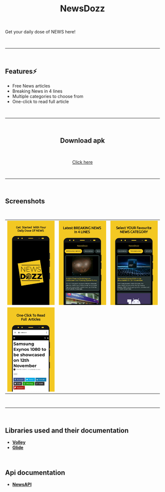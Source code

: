 <div align="center">
        
# NewsDozz

</div>

<div align="left">
<br>

Get your daily dose of NEWS here!

<br>
<hr>
<br>

## Features⚡️

* Free News articles
* Breaking News in 4 lines
* Multiple categories to choose from
* One-click to read full article

<br>
<hr>
<br>


</div>
<div align="center">

## Download apk
<br>

[Click here](https://github.com/shashi-kant10/newsdozz/raw/master/apk/NewsDozz.apk)

<br>
<hr>
<br>

</div>
<div align="left">

## Screenshots
<br>

<table>
    <tr>
        <td><img src = "/screenshots/screenshot1.png" ></td>
        <td><img src = "/screenshots/screenshot2.png" ></td>
        <td><img src = "/screenshots/screenshot3.png" ></td>
    </tr>
    <tr>
        <td><img src = "/screenshots/screenshot4.png" ></td>
    </tr>
</table>    

<br>
<hr>
<br>

## Libraries used and their documentation

- [**Volley**](https://developer.android.com/training/volley)
- [**Glide**](https://github.com/bumptech/glide)

<br>

## Api documentation

- [**NewsAPI**](https://gnews.io/docs/v4#introduction)

</div>
